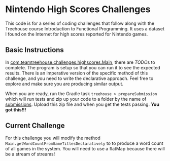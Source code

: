 # Nintendo High Scores Challenges

This code is for a series of coding challenges that follow along with the 
Treehouse course Introduction to Functional Programming.  It uses a dataset I found on the 
Internet for high scores reported for Nintendo games.

## Basic Instructions
In [com.teamtreehouse.challenges.highscores.Main](src/main/java/com/teamtreehouse/challenges/highscores/Main.java),
there are *TODO*s to complete.  The program is setup so that you can run it to see the expected results.
There is an imperative version of the specific method of this challenge, and you need to write the declarative
approach.  Feel free to explore and make sure you are producing similar output.

When you are ready, run the Gradle task `treehouse > prepareSubmission` which will run tests and
zip up your code to a folder by the name of [submissions](submissions).  Upload this zip file
and when you get the tests passing.  **You got this!!!**

## Current Challenge
For this challenge you will modify the method `Main.getWordCountFromGameTitlesDeclaratively` to 
to produce a word count of all games in the system.  You will need to use a flatMap because there
will be a stream of streams!
